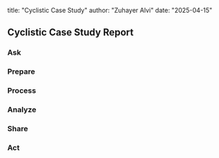 title: "Cyclistic Case Study"
author: "Zuhayer Alvi"
date: "2025-04-15"

## Cyclistic Case Study Report

### Ask

### Prepare

### Process

### Analyze

### Share

### Act

